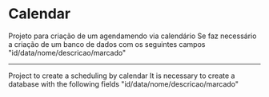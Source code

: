 # Calendar
Projeto para criação de um agendamendo via calendário
Se faz necessário a criação de um banco de dados com os seguintes campos "id/data/nome/descricao/marcado"

----------------------
Project to create a scheduling by calendar
It is necessary to create a database with the following fields "id/data/nome/descricao/marcado"
